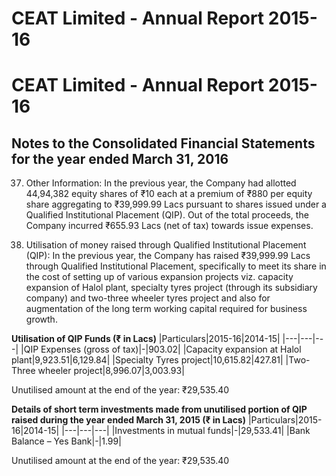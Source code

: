 # CEAT Limited - Annual Report 2015-16

# CEAT Limited - Annual Report 2015-16

## Notes to the Consolidated Financial Statements for the year ended March 31, 2016

37. Other Information: In the previous year, the Company had allotted 44,94,382 equity shares of ₹10 each at a premium of ₹880 per equity share aggregating to ₹39,999.99 Lacs pursuant to shares issued under a Qualified Institutional Placement (QIP). Out of the total proceeds, the Company incurred ₹655.93 Lacs (net of tax) towards issue expenses.

38. Utilisation of money raised through Qualified Institutional Placement (QIP): In the previous year, the Company has raised ₹39,999.99 Lacs through Qualified Institutional Placement, specifically to meet its share in the cost of setting up of various expansion projects viz. capacity expansion of Halol plant, specialty tyres project (through its subsidiary company) and two-three wheeler tyres project and also for augmentation of the long term working capital required for business growth.

**Utilisation of QIP Funds (₹ in Lacs)**
|Particulars|2015-16|2014-15|
|---|---|---|
|QIP Expenses (gross of tax)|-|903.02|
|Capacity expansion at Halol plant|9,923.51|6,129.84|
|Specialty Tyres project|10,615.82|427.81|
|Two-Three wheeler project|8,996.07|3,003.93|

Unutilised amount at the end of the year: ₹29,535.40

**Details of short term investments made from unutilised portion of QIP raised during the year ended March 31, 2015 (₹ in Lacs)**
|Particulars|2015-16|2014-15|
|---|---|---|
|Investments in mutual funds|-|29,533.41|
|Bank Balance – Yes Bank|-|1.99|

Unutilised amount at the end of the year: ₹29,535.40
